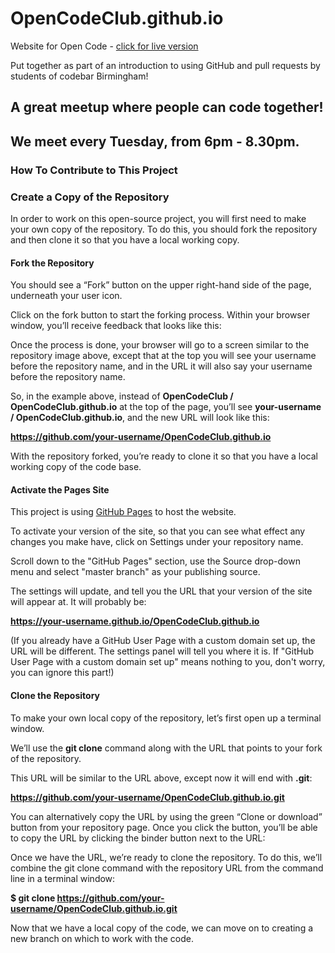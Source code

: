 # OpenCodeClub.github.io

Website for Open Code - [click for live version](https://opencodeclub.github.io/)

Put together as part of an introduction to using GitHub and pull requests by students of codebar Birmingham!

## A great meetup where people can code together!

## We meet every Tuesday, from 6pm - 8.30pm.

### How To Contribute to This Project

### Create a Copy of the Repository

In order to work on this open-source project, you will first need to make your own copy of the repository. To do this, you should fork the repository and then clone it so that you have a local working copy.

#### Fork the Repository

You should see a “Fork” button on the upper right-hand side of the page, underneath your user icon.

Click on the fork button to start the forking process. Within your browser window, you’ll receive feedback that looks like this:

Once the process is done, your browser will go to a screen similar to the repository image above, except that at the top you will see your username before the repository name, and in the URL it will also say your username before the repository name.

So, in the example above, instead of **OpenCodeClub / OpenCodeClub.github.io** at the top of the page, you’ll see
**your-username / OpenCodeClub.github.io**, and the new URL will look like this:

**https://github.com/your-username/OpenCodeClub.github.io**

With the repository forked, you’re ready to clone it so that you have a local working copy of the code base.

#### Activate the Pages Site

This project is using [GitHub Pages](https://help.github.com/en/articles/about-github-pages) to host the website.

To activate your version of the site, so that you can see what effect any changes you make have, click on Settings under your repository name. 

Scroll down to the "GitHub Pages" section, use the Source drop-down menu and select "master branch" as your publishing source.

The settings will update, and tell you the URL that your version of the site will appear at. It will probably be:

**https://your-username.github.io/OpenCodeClub.github.io**

(If you already have a GitHub User Page with a custom domain set up, the URL will be different. The settings panel will tell you where it is. If "GitHub User Page with a custom domain set up" means nothing to you, don't worry, you can ignore this part!)

#### Clone the Repository

To make your own local copy of the repository, let’s first open up a terminal window.

We’ll use the **git clone** command along with the URL that points to your fork of the repository.

This URL will be similar to the URL above, except now it will end with **.git**:

**https://github.com/your-username/OpenCodeClub.github.io.git**

You can alternatively copy the URL by using the green “Clone or download” button from your repository page. Once you click the button, you’ll be able to copy the URL by clicking the binder button next to the URL:

Once we have the URL, we’re ready to clone the repository. To do this, we’ll combine the git clone command with the repository URL from the command line in a terminal window:

**$ git clone https://github.com/your-username/OpenCodeClub.github.io.git**

Now that we have a local copy of the code, we can move on to creating a new branch on which to work with the code.

